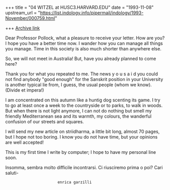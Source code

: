 +++
title = "04 WITZEL at HUSC3.HARVARD.EDU"
date = "1993-11-08"
upstream_url = "https://list.indology.info/pipermail/indology/1993-November/000759.html"

+++
[Archive link](https://list.indology.info/pipermail/indology/1993-November/000759.html)

Dear Professor Pollock,
what a pleasure to receive your letter. How are you? I hope
 you have a better time now. I wander how you can manage all
 things you manage. Time in this society is also much
 shorter than anywhere else.

So, we will not meet in Australia! But, have you already
 planned to come here?

Thank you for what you repeated to me. The news y o u  s a i
 d you could not find anybody "good enough"  for the
Sanskrit  position in your University is another typical lie
 from, I guess, the usual people (whom we know). (Divide et
 impera!)

I am concentrated on this autumn like a huntig dog scenting
 its game. I try to go at least once a week to the
 countryside or to parks, to walk in woods. But when there
 is not light anymore, I can not do nothing but smell my
 friendly Mediterranean sea and its warmth, my colours, the
 wanderful confusion of our streets and squares.

I will send my new article on striidharma, a little bit
 long, almost 70 pages, but I hope not too boring. I know
 you do not have time, but your opinions are well accepted!

This is my first time I write by computer; I hope to have my
 personal line soon.

Insomma, sembra molto difficile incontrarsi. Ci riusciremo
 prima o poi?
Cari saluti-

                           enrica garzilli







